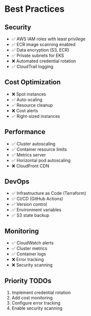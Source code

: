 # Best Practices

## Security
- ✅ AWS IAM roles with least privilege
- ✅ ECR image scanning enabled
- ✅ Data encryption (S3, ECR)
- ✅ Private subnets for EKS
- ❌ Automated credential rotation
- ✅ CloudTrail logging

## Cost Optimization
- ❌ Spot instances
- ✅ Auto-scaling
- ✅ Resource cleanup
- ❌ Cost alerts
- ✅ Right-sized instances

## Performance
- ✅ Cluster autoscaling
- ✅ Container resource limits
- ✅ Metrics server
- ✅ Horizontal pod autoscaling
- ❌ CloudFront CDN

## DevOps
- ✅ Infrastructure as Code (Terraform)
- ✅ CI/CD (GitHub Actions)
- ✅ Version control
- ✅ Environment variables
- ✅ S3 state backup

## Monitoring
- ✅ CloudWatch alerts
- ✅ Cluster metrics
- ✅ Container logs
- ❌ Error tracking
- ❌ Security scanning

## Priority TODOs
1. Implement credential rotation
2. Add cost monitoring
3. Configure error tracking
4. Enable security scanning
